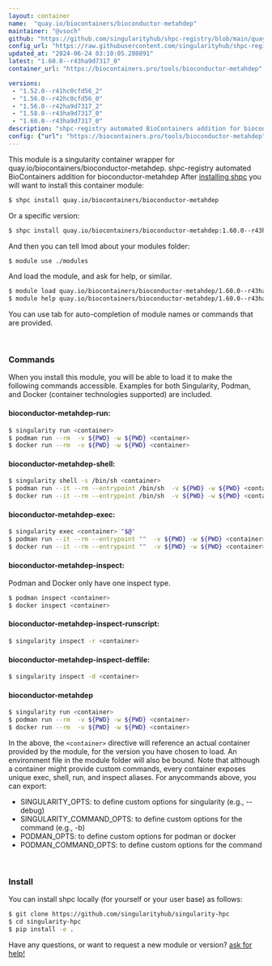 ```yaml
---
layout: container
name:  "quay.io/biocontainers/bioconductor-metahdep"
maintainer: "@vsoch"
github: "https://github.com/singularityhub/shpc-registry/blob/main/quay.io/biocontainers/bioconductor-metahdep/container.yaml"
config_url: "https://raw.githubusercontent.com/singularityhub/shpc-registry/main/quay.io/biocontainers/bioconductor-metahdep/container.yaml"
updated_at: "2024-06-24 03:10:05.280891"
latest: "1.60.0--r43ha9d7317_0"
container_url: "https://biocontainers.pro/tools/bioconductor-metahdep"

versions:
 - "1.52.0--r41hc0cfd56_2"
 - "1.56.0--r42hc0cfd56_0"
 - "1.56.0--r42ha9d7317_2"
 - "1.58.0--r43ha9d7317_0"
 - "1.60.0--r43ha9d7317_0"
description: "shpc-registry automated BioContainers addition for bioconductor-metahdep"
config: {"url": "https://biocontainers.pro/tools/bioconductor-metahdep", "maintainer": "@vsoch", "description": "shpc-registry automated BioContainers addition for bioconductor-metahdep", "latest": {"1.60.0--r43ha9d7317_0": "sha256:12ff5af68ad6163f208c344d323c9d533fdfff77b0614db2a92c826d9611903a"}, "tags": {"1.52.0--r41hc0cfd56_2": "sha256:7a582dda6071d6128d6a772acb70b9b34927477b924d75a824b38d82e84e4ad6", "1.56.0--r42hc0cfd56_0": "sha256:e5ba4efb5e29b24e0f31b47b1853af3b6b735a43e867ceb376871c58d7c74d57", "1.56.0--r42ha9d7317_2": "sha256:9bbeb7632fe1fd6e74f6edf04b5e28a6bcce2708facf9577717654a71be5f180", "1.58.0--r43ha9d7317_0": "sha256:1d6f0bc31e84d59722487b63a43be67716fd802af55a310f24cd96c0536758d4", "1.60.0--r43ha9d7317_0": "sha256:12ff5af68ad6163f208c344d323c9d533fdfff77b0614db2a92c826d9611903a"}, "docker": "quay.io/biocontainers/bioconductor-metahdep"}
---
```


This module is a singularity container wrapper for quay.io/biocontainers/bioconductor-metahdep.
shpc-registry automated BioContainers addition for bioconductor-metahdep
After [installing shpc](#install) you will want to install this container module:


```bash
$ shpc install quay.io/biocontainers/bioconductor-metahdep
```

Or a specific version:

```bash
$ shpc install quay.io/biocontainers/bioconductor-metahdep:1.60.0--r43ha9d7317_0
```

And then you can tell lmod about your modules folder:

```bash
$ module use ./modules
```

And load the module, and ask for help, or similar.

```bash
$ module load quay.io/biocontainers/bioconductor-metahdep/1.60.0--r43ha9d7317_0
$ module help quay.io/biocontainers/bioconductor-metahdep/1.60.0--r43ha9d7317_0
```

You can use tab for auto-completion of module names or commands that are provided.

<br>

### Commands

When you install this module, you will be able to load it to make the following commands accessible.
Examples for both Singularity, Podman, and Docker (container technologies supported) are included.

#### bioconductor-metahdep-run:

```bash
$ singularity run <container>
$ podman run --rm  -v ${PWD} -w ${PWD} <container>
$ docker run --rm  -v ${PWD} -w ${PWD} <container>
```

#### bioconductor-metahdep-shell:

```bash
$ singularity shell -s /bin/sh <container>
$ podman run --it --rm --entrypoint /bin/sh  -v ${PWD} -w ${PWD} <container>
$ docker run --it --rm --entrypoint /bin/sh  -v ${PWD} -w ${PWD} <container>
```

#### bioconductor-metahdep-exec:

```bash
$ singularity exec <container> "$@"
$ podman run --it --rm --entrypoint ""  -v ${PWD} -w ${PWD} <container> "$@"
$ docker run --it --rm --entrypoint ""  -v ${PWD} -w ${PWD} <container> "$@"
```

#### bioconductor-metahdep-inspect:

Podman and Docker only have one inspect type.

```bash
$ podman inspect <container>
$ docker inspect <container>
```

#### bioconductor-metahdep-inspect-runscript:

```bash
$ singularity inspect -r <container>
```

#### bioconductor-metahdep-inspect-deffile:

```bash
$ singularity inspect -d <container>
```



#### bioconductor-metahdep

```bash
$ singularity run <container>
$ podman run --rm  -v ${PWD} -w ${PWD} <container>
$ docker run --rm  -v ${PWD} -w ${PWD} <container>
```


In the above, the `<container>` directive will reference an actual container provided
by the module, for the version you have chosen to load. An environment file in the
module folder will also be bound. Note that although a container
might provide custom commands, every container exposes unique exec, shell, run, and
inspect aliases. For anycommands above, you can export:

 - SINGULARITY_OPTS: to define custom options for singularity (e.g., --debug)
 - SINGULARITY_COMMAND_OPTS: to define custom options for the command (e.g., -b)
 - PODMAN_OPTS: to define custom options for podman or docker
 - PODMAN_COMMAND_OPTS: to define custom options for the command

<br>

### Install

You can install shpc locally (for yourself or your user base) as follows:

```bash
$ git clone https://github.com/singularityhub/singularity-hpc
$ cd singularity-hpc
$ pip install -e .
```

Have any questions, or want to request a new module or version? [ask for help!](https://github.com/singularityhub/singularity-hpc/issues)